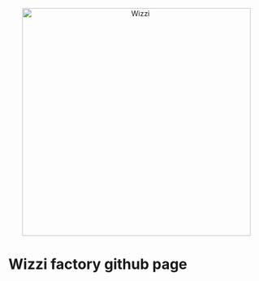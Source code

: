 
<p align="center"><a rel="noopener" target="_blank" href="https://stfnbssl.github.io"><img width="450" src="https://stfnbssl.github.io/images/logo.svg" alt="Wizzi"></img></a></p>

# Wizzi factory github page
